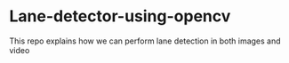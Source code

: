 # Lane-detector-using-opencv
This repo explains how we can perform lane detection in both images and video

